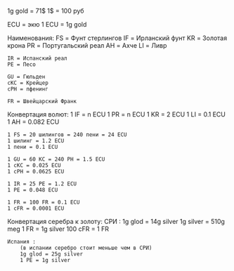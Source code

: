 1g gold = 71$
1$ = 100 руб

ECU = экю
1 ECU = 1g gold

Наименования:
    FS = Фунт стерлингов
    IF = Ирланский фунт
    KR = Золотая крона
    PR = Португальский реал
    AH = Ахче
    LI = Ливр

    IR = Испанский реал
    PE = Песо
    
    GU = Гюльден
    cKC = Крейцер
    cPH = пфенинг
    
    FR = Швейцарский Франк

Конвертация волют:
    1 IF = n ECU
    1 PR = n ECU
    1 KR = 2 ECU
    1 LI = 0.1 ECU
    1 AH = 0.082 ECU

    1 FS = 20 шилингов = 240 пени = 24 ECU
    1 шилинг = 1.2 ECU
    1 пени = 0.1 ECU

    1 GU = 60 KC = 240 PH = 1.5 ECU
    1 сKC = 0.025 ECU
    1 сPH = 0.0625 ECU

    1 IR = 25 PE = 1.2 ECU
    1 PE = 0.048 ECU

    1 FR = 100 FR = 0.1 ECU
    1 cFR = 0.0001 ECU

Конвертация серебра к золоту:
    СРИ :
        1g glod = 14g silver
        1g silver = 510g meg
        1 FR = 1g silver
        100 cFR = 1 FR
        
    Испания :
        (в испании серебро стоит меньше чем в СРИ)
        1g glod = 25g silver
        1 PE = 1g silver

